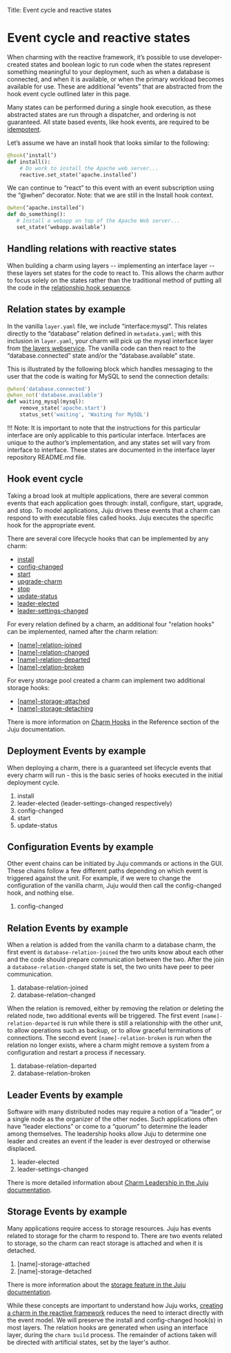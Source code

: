 Title: Event cycle and reactive states

# Event cycle and reactive states

When charming with the reactive framework, it’s possible to use
developer-created states and boolean logic to run code when the states represent
something meaningful to your deployment, such as when a database is connected,
and when it is available, or when the primary workload becomes available for
use. These are additional “events” that are abstracted from the hook event cycle
outlined later in this page.

Many states can be performed during a single hook execution, as these abstracted
states are run through a dispatcher, and ordering is not guaranteed. All state
based events, like hook events, are required to be
[idempotent](https://en.wikipedia.org/wiki/Idempotence).

Let’s assume we have an install hook that looks similar to the following:

```python
@hook(‘install’)
def install():
    # Do work to install the Apache web server...
    reactive.set_state(‘apache.installed’)
```

We can continue to “react” to this event with an event subscription using the
“@when” decorator. Note: that we are still in the Install hook context.

```python
@when(‘apache.installed’)
def do_something():
   # Install a webapp on top of the Apache Web server...
   set_state(‘webapp.available’)
```

## Handling relations with reactive states

When building a charm using layers -- implementing an interface layer -- these
layers set states for the code to react to. This allows the charm author to
focus solely on the states rather than the traditional method of putting all the
code in the [relationship hook sequence](#relation-events-by-example).

## Relation states by example

In the vanilla `layer.yaml` file, we include “interface:mysql". This relates
directly to the “database” relation defined in `metadata.yaml`; with this
inclusion in `layer.yaml`, your charm will pick up the mysql interface layer
from [the layers webservice](http://interfaces.juju.solutions/). The vanilla
code can then react to the “database.connected” state and/or the
“database.available” state.

This is illustrated by the following block which handles messaging to the user
that the code is waiting for MySQL to send the connection details:

```python
@when('database.connected')
@when_not('database.available')
def waiting_mysql(mysql):
    remove_state('apache.start')
    status_set('waiting', 'Waiting for MySQL')
```

!!! Note:
    It is important to note that the instructions for this particular interface
    are only applicable to this particular interface. Interfaces are unique to the
    author’s implementation, and any states set will vary from interface to
    interface. These states are documented in the interface layer repository
    README.md file.

## Hook event cycle

Taking a broad look at multiple applications, there are several common events
that each application goes through: install, configure, start, upgrade, and
stop. To model applications, Juju drives these events that a charm can respond
to with executable files called hooks. Juju executes the specific hook for the
appropriate event.

There are several core lifecycle hooks that can be implemented by any charm:

* [install](./reference-charm-hooks.html#install)
* [config-changed](./reference-charm-hooks.html#config-changed)
* [start](./reference-charm-hooks.html#start)
* [upgrade-charm](./reference-charm-hooks.html#upgrade-charm)
* [stop](./reference-charm-hooks.html#stop)
* [update-status](./reference-charm-hooks.html#update-status)
* [leader-elected](./reference-charm-hooks.html#leader-elected)
* [leader-settings-changed](./reference-charm-hooks.html#leader-settings-changed)

For every relation defined by a charm, an additional four "relation hooks" can
be implemented, named after the charm relation:

* [[name]-relation-joined](./reference-charm-hooks.html#[name]-relation-joined)
* [[name]-relation-changed](./reference-charm-hooks.html#[name]-relation-changed)
* [[name]-relation-departed](./reference-charm-hooks.html#[name]-relation-departed)
* [[name]-relation-broken](./reference-charm-hooks.html#[name]-relation-broken)

For every storage pool created a charm can implement two additional storage
hooks:

* [[name]-storage-attached](./reference-charm-hooks.html#[name]-storage-attached)
* [[name]-storage-detaching](./reference-charm-hooks.html#[name]-storage-detaching)

There is more information on [Charm Hooks](./reference-charm-hooks.html) in the
Reference section of the Juju documentation.

## Deployment Events by example

When deploying a charm, there is a guaranteed set lifecycle events that every
charm will run - this is the basic series of hooks executed in the initial
deployment cycle.

1. install
1. leader-elected (leader-settings-changed respectively)
1. config-changed
1. start
1. update-status

## Configuration Events by example

Other event chains can be initiated by Juju commands or actions in the GUI.
These chains follow a few different paths depending on which event is triggered
against the unit. For example, if we were to change the configuration of the
vanilla charm, Juju would then call the config-changed hook, and nothing else.

1. config-changed

## Relation Events by example

When a relation is added from the vanilla charm to a database charm, the first
event is `database-relation-joined` the two units know about each other and the
code should prepare communication between the two. After the join a
`database-relation-changed` state is set, the two units have peer to peer
communication.

1. database-relation-joined
1. database-relation-changed

When the relation is removed, either by removing the relation or deleting the
related node, two additional events will be triggered. The first event
`[name]-relation-departed` is run while there is still a relationship with the
other unit, to allow operations such as backup, or to allow graceful
terminations of connections. The second event `[name]-relation-broken` is run
when the relation no longer exists, where a charm might remove a system from a
configuration and restart a process if necessary.

1. database-relation-departed
1. database-relation-broken

## Leader Events by example

Software with many distributed nodes may require a notion of a “leader”, or a
single node as the organizer of the other nodes. Such applications often have
“leader elections” or come to a “quorum” to determine the leader among
themselves. The leadership hooks allow Juju to determine one leader and creates
an event if the leader is ever destroyed or otherwise displaced.

1. leader-elected
1. leader-settings-changed

There is more detailed information about [Charm Leadership in the Juju
documentation](./authors-charm-leadership.html).

## Storage Events by example

Many applications require access to storage resources. Juju has events related
to storage for the charm to respond to. There are two events related to storage,
so the charm can react storage is attached and when it is detached.

1. [name]-storage-attached
1. [name]-storage-detached

There is more information about the
[storage feature in the Juju documentation](./charms-storage.html).

While these concepts are important to understand how Juju works,
[creating a charm in the reactive framework](./developer-layers.html)
reduces the need to interact directly with the event model. We will preserve
the install and config-changed hook(s) in most layers. The relation hooks
are generated when using an interface layer, during the `charm build` process.
The remainder of actions taken will be directed with artificial states, set
by the layer's author.
